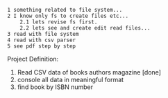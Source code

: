     1 something related to file system...
    2 I know only fs to create files etc...
        2.1 lets revise fs first.
        2.2 lets see and create edit read files...
    3 read with file system
    4 read with csv parser 
    5 see pdf step by step 

    
Project Definition:
1. Read CSV data of books authors magazine [done]
2. console all data in meaningful format 
3. find book by ISBN number


 